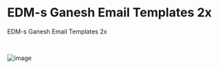 # EDM-s Ganesh Email Templates 2x
EDM-s Ganesh Email Templates 2x

<br />

![image](https://user-images.githubusercontent.com/64412852/132027821-63630c0b-5bcf-47fc-aabe-cae218c04f3c.png)

